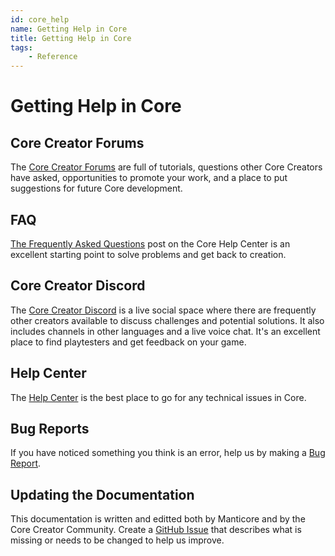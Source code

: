 ```yaml
---
id: core_help
name: Getting Help in Core
title: Getting Help in Core
tags:
    - Reference
---
```


# Getting Help in Core

## Core Creator Forums

The [Core Creator Forums](https://forums.coregames.com/) are full of tutorials, questions other Core Creators have asked, opportunities to promote your work, and a place to put suggestions for future Core development.

## FAQ

[The Frequently Asked Questions](https://support.coregames.com/hc/en-us/categories/360003284214-FAQ) post on the Core Help Center is an excellent starting point to solve problems and get back to creation.

## Core Creator Discord

The [Core Creator Discord](https://discord.gg/85k8A7V) is a live social space where there are frequently other creators available to discuss challenges and potential solutions. It also includes channels in other languages and a live voice chat. It's an excellent place to find playtesters and get feedback on your game.

## Help Center

The [Help Center](https://support.coregames.com/hc/en-us) is the best place to go for any technical issues in Core.

## Bug Reports

If you have noticed something you think is an error, help us by making a [Bug Report](https://support.coregames.com/hc/en-us).

## Updating the Documentation

This documentation is written and editted both by Manticore and by the Core Creator Community. Create a [GitHub Issue](https://github.com/ManticoreGamesInc/platform-documentation/issues) that describes what is missing or needs to be changed to help us improve.
